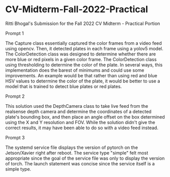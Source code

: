 # CV-Midterm-Fall-2022-Practical
Ritti Bhogal's Submission for the Fall 2022 CV Midterm - Practical Portion

Prompt 1

The Capture class essentially captured the color frames from a video feed using opencv. Then, it detected plates in each frame using a yolov5 model. The ColorDetection class was designed to determine whether there are more blue or red pixels in a given color frame. The ColorDetection class using thresholding to determine the color of the plate. In several ways, this implementation does the barest of minimums and could use some improvements. An example would be that rather than using red and blue HSV values to determine the color of the plate, it would be better to use a model that is trained to detect blue plates or red plates.

Prompt 2

This solution used the DepthCamera class to take live feed from the realsense depth camera and determine the coordinates of a detected plate's bounding box, and then place an angle offset on the box determined using the X and Y resolution and FOV. While the solution didn't give the correct results, it may have been able to do so with a video feed instead.

Prompt 3

The systemd service file displays the version of pytorch on the Jetson/Xavier right after reboot. The service type "simple" felt most appropriate since the goal of the service file was only to display the version of torch. The launch statement was concise since the service itself is a simple type.
